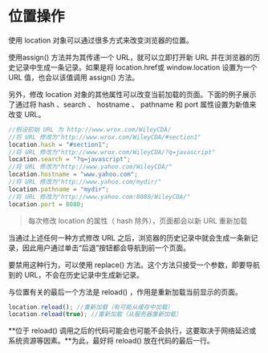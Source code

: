 # 位置操作

使用 location 对象可以通过很多方式来改变浏览器的位置。

使用assign() 方法并为其传递一个 URL，就可以立即打开新 URL 并在浏览器的历史记录中生成一条记录。如果是将 location.href或 window.location 设置为一个 URL 值，也会以该值调用 assign() 方法。

另外，修改 location 对象的其他属性可以改变当前加载的页面。下面的例子展示了通过将 hash 、search 、 hostname 、 pathname 和 port 属性设置为新值来改变 URL。

```javascript
//假设初始 URL 为 http://www.wrox.com/WileyCDA/
//将 URL 修改为"http://www.wrox.com/WileyCDA/#section1"
location.hash = "#section1";
//将 URL 修改为"http://www.wrox.com/WileyCDA/?q=javascript"
location.search = "?q=javascript";
//将 URL 修改为"http://www.yahoo.com/WileyCDA/"
location.hostname = "www.yahoo.com";
//将 URL 修改为"http://www.yahoo.com/mydir/"
location.pathname = "mydir";
//将 URL 修改为"http://www.yahoo.com:8080/WileyCDA/"
location.port = 8080;
```

> 每次修改 location 的属性（ hash 除外），页面都会以新 URL 重新加载

当通过上述任何一种方式修改 URL 之后，浏览器的历史记录中就会生成一条新记录，因此用户通过单击“后退”按钮都会导航到前一个页面。

要禁用这种行为，可以使用 replace() 方法。这个方法只接受一个参数，即要导航到的 URL，不会在历史记录中生成新记录。

与位置有关的最后一个方法是 reload() ，作用是重新加载当前显示的页面。

```javascript
location.reload(); //重新加载（有可能从缓存中加载）
location.reload(true); //重新加载（从服务器重新加载）
```

**位于 reload() 调用之后的代码可能会也可能不会执行，这要取决于网络延迟或系统资源等因素。**为此，最好将 reload() 放在代码的最后一行。